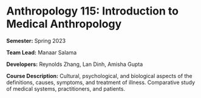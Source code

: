 # Anthropology 115: Introduction to Medical Anthropology

**Semester:** Spring 2023

**Team Lead:** Manaar Salama

**Developers:** Reynolds Zhang, Lan Dinh, Amisha Gupta

**Course Description:** Cultural, psychological, and biological aspects of the definitions, causes, symptoms, and treatment of illness. Comparative study of medical systems, practitioners, and patients.



